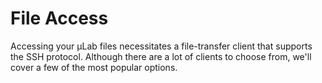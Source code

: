 # File Access

Accessing your µLab files necessitates a file-transfer client that
supports the SSH protocol.  Although there are a lot of clients to
choose from, we'll cover a few of the most popular options.
